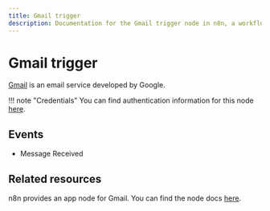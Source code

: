 ```yaml
---
title: Gmail trigger
description: Documentation for the Gmail trigger node in n8n, a workflow automation platform. Includes details of operations and configuration, and links to examples and credentials information.
---
```


# Gmail trigger

[Gmail](https://www.gmail.com) is an email service developed by Google.

!!! note "Credentials"
    You can find authentication information for this node [here](/integrations/builtin/credentials/google/).

## Events

* Message Received

## Related resources

n8n provides an app node for Gmail. You can find the node docs [here](/integrations/builtin/app-nodes/n8n-nodes-base.gmail/).

